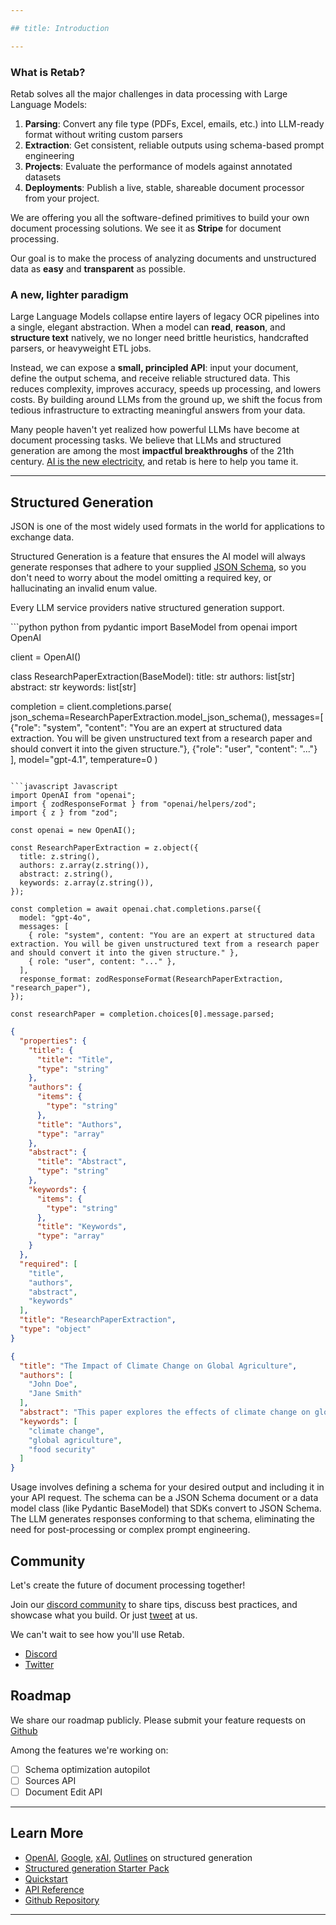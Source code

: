 ```yaml
---

## title: Introduction

---
```


### What is Retab?

Retab solves all the major challenges in data processing with Large Language Models:

1. **Parsing**: Convert any file type (PDFs, Excel, emails, etc.) into LLM-ready format without writing custom parsers
2. **Extraction**: Get consistent, reliable outputs using schema-based prompt engineering
3. **Projects**: Evaluate the performance of models against annotated datasets
4. **Deployments**: Publish a live, stable, shareable document processor from your project.


We are offering you all the software-defined primitives to build your own document processing solutions. We see it as **Stripe** for document processing.

Our goal is to make the process of analyzing documents and unstructured data as **easy** and **transparent** as possible.




### A new, lighter paradigm

Large Language Models collapse entire layers of legacy OCR pipelines into a single, elegant abstraction. When a model can **read**, **reason**, and **structure text** natively, we no longer need brittle heuristics, handcrafted parsers, or heavyweight ETL jobs. 

Instead, we can expose a **small, principled API**: input your document, define the output schema, and receive reliable structured data. This reduces complexity, improves accuracy, speeds up processing, and lowers costs. By building around LLMs from the ground up, we shift the focus from tedious infrastructure to extracting meaningful answers from your data.


Many people haven't yet realized how powerful LLMs have become at document processing tasks. We believe that LLMs and structured generation are among the most **impactful breakthroughs** of the 21th century. [AI is the new electricity](https://www.answer.ai/posts/2023-12-12-launch.html), and retab is here to help you tame it.


---

## Structured Generation

JSON is one of the most widely used formats in the world for applications to exchange data.

Structured Generation is a feature that ensures the AI model will always generate responses that adhere to your supplied [JSON Schema](https://json-schema.org/), so you don't need to worry about the model omitting a required key, or hallucinating an invalid enum value.


<Accordion title="How to Use Structured Generation ">


Every LLM service providers native structured generation support.

<CodeGroup>
```python python
from pydantic import BaseModel
from openai import OpenAI

client = OpenAI()

class ResearchPaperExtraction(BaseModel):
    title: str
    authors: list[str]
    abstract: str
    keywords: list[str]

completion = client.completions.parse(
    json_schema=ResearchPaperExtraction.model_json_schema(),
    messages=[
        {"role": "system", "content": "You are an expert at structured data extraction. You will be given unstructured text from a research paper and should convert it into the given structure."},
        {"role": "user", "content": "..."}
    ],
    model="gpt-4.1",
    temperature=0
)
```

```javascript Javascript
import OpenAI from "openai";
import { zodResponseFormat } from "openai/helpers/zod";
import { z } from "zod";

const openai = new OpenAI();

const ResearchPaperExtraction = z.object({
  title: z.string(),
  authors: z.array(z.string()),
  abstract: z.string(),
  keywords: z.array(z.string()),
});

const completion = await openai.chat.completions.parse({
  model: "gpt-4o",
  messages: [
    { role: "system", content: "You are an expert at structured data extraction. You will be given unstructured text from a research paper and should convert it into the given structure." },
    { role: "user", content: "..." },
  ],
  response_format: zodResponseFormat(ResearchPaperExtraction, "research_paper"),
});

const researchPaper = completion.choices[0].message.parsed;
```

```json json_schema.json
{
  "properties": {
    "title": {
      "title": "Title",
      "type": "string"
    },
    "authors": {
      "items": {
        "type": "string"
      },
      "title": "Authors",
      "type": "array"
    },
    "abstract": {
      "title": "Abstract",
      "type": "string"
    },
    "keywords": {
      "items": {
        "type": "string"
      },
      "title": "Keywords",
      "type": "array"
    }
  },
  "required": [
    "title",
    "authors",
    "abstract",
    "keywords"
  ],
  "title": "ResearchPaperExtraction",
  "type": "object"
}
```
```json output.json
{
  "title": "The Impact of Climate Change on Global Agriculture",
  "authors": [
    "John Doe",
    "Jane Smith"
  ],
  "abstract": "This paper explores the effects of climate change on global agriculture, examining how rising temperatures and changing precipitation patterns are impacting crop yields and food security.",
  "keywords": [
    "climate change",
    "global agriculture",
    "food security"
  ]
}
```
</CodeGroup>

Usage involves defining a schema for your desired output and including it in your API request. The schema can be a JSON Schema document or a data model class (like Pydantic BaseModel) that SDKs convert to JSON Schema. The LLM generates responses conforming to that schema, eliminating the need for post-processing or complex prompt engineering.

</Accordion>

## Community

Let's create the future of document processing together!

Join our [discord community](https://discord.com/invite/vc5tWRPqag) to share tips, discuss best practices, and showcase what you build. Or just [tweet](https://x.com/retabdev) at us.

We can't wait to see how you'll use Retab.

* [Discord](https://discord.com/invite/vc5tWRPqag)
* [Twitter](https://x.com/retabdev)

## Roadmap

We share our roadmap publicly. Please submit your feature requests on [Github](https://github.com/retab-dev/retab)

Among the features we're working on:

* [ ] Schema optimization autopilot
* [ ] Sources API
* [ ] Document Edit API

---
## Learn More

* [OpenAI](https://platform.openai.com/docs/guides/structured-outputs), [Google](https://ai.google.dev/gemini-api/docs/structured-output), [xAI](https://docs.x.ai/docs/guides/structured-outputs), [Outlines](https://dottxt-ai.github.io/outlines/latest/reference/generation/structured_generation_explanation/) on structured generation
* [Structured generation Starter Pack](https://github.com/retab-dev/structured-generation-starter-pack)
* [Quickstart](/get-started/quickstart)
* [API Reference](/api-reference/introduction)
* [Github Repository](https://github.com/retab-dev/retab)

---
